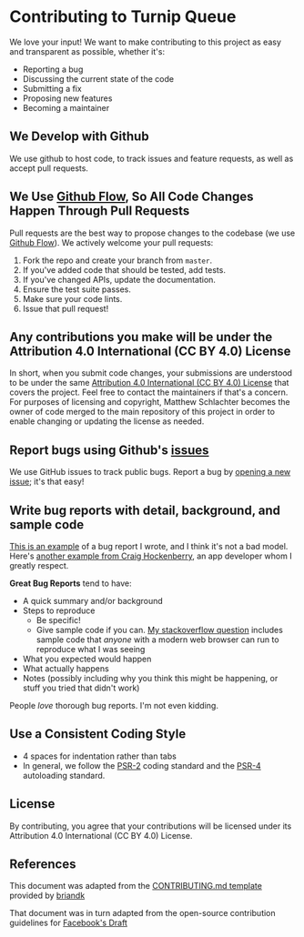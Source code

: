 # Contributing to Turnip Queue
We love your input! We want to make contributing to this project as easy and transparent as possible, whether it's:

- Reporting a bug
- Discussing the current state of the code
- Submitting a fix
- Proposing new features
- Becoming a maintainer

## We Develop with Github
We use github to host code, to track issues and feature requests, as well as accept pull requests.

## We Use [Github Flow](https://guides.github.com/introduction/flow/index.html), So All Code Changes Happen Through Pull Requests
Pull requests are the best way to propose changes to the codebase (we use [Github Flow](https://guides.github.com/introduction/flow/index.html)). We actively welcome your pull requests:

1. Fork the repo and create your branch from `master`.
2. If you've added code that should be tested, add tests.
3. If you've changed APIs, update the documentation.
4. Ensure the test suite passes.
5. Make sure your code lints.
6. Issue that pull request!

## Any contributions you make will be under the Attribution 4.0 International (CC BY 4.0) License
In short, when you submit code changes, your submissions are understood to be under the same [Attribution 4.0 International (CC BY 4.0) License](https://creativecommons.org/licenses/by/4.0/) that covers the project. Feel free to contact the maintainers if that's a concern. For purposes of licensing and copyright, Matthew Schlachter becomes the owner of code merged to the main repository of this project in order to enable changing or updating the license as needed.

## Report bugs using Github's [issues](https://github.com/mschlachter/turnip-queue/issues)
We use GitHub issues to track public bugs. Report a bug by [opening a new issue](https://github.com/mschlachter/turnip-queue/issues/new); it's that easy!

## Write bug reports with detail, background, and sample code
[This is an example](https://stackoverflow.com/questions/51368941/using-css3-variables-in-knockout-style-binding) of a bug report I wrote, and I think it's not a bad model. Here's [another example from Craig Hockenberry](http://www.openradar.me/11905408), an app developer whom I greatly respect.

**Great Bug Reports** tend to have:

- A quick summary and/or background
- Steps to reproduce
  - Be specific!
  - Give sample code if you can. [My stackoverflow question](https://stackoverflow.com/questions/51368941/using-css3-variables-in-knockout-style-binding) includes sample code that *anyone* with a modern web browser can run to reproduce what I was seeing
- What you expected would happen
- What actually happens
- Notes (possibly including why you think this might be happening, or stuff you tried that didn't work)

People *love* thorough bug reports. I'm not even kidding.

## Use a Consistent Coding Style

* 4 spaces for indentation rather than tabs
* In general, we follow the [PSR-2](https://github.com/php-fig/fig-standards/blob/master/accepted/PSR-2-coding-style-guide.md) coding standard and the [PSR-4](https://github.com/php-fig/fig-standards/blob/master/accepted/PSR-4-autoloader.md) autoloading standard.

## License
By contributing, you agree that your contributions will be licensed under its Attribution 4.0 International (CC BY 4.0) License.

## References
This document was adapted from the [CONTRIBUTING.md template](https://gist.github.com/briandk/3d2e8b3ec8daf5a27a62) provided by [briandk](https://gist.github.com/briandk)

That document was in turn adapted from the open-source contribution guidelines for [Facebook's Draft](https://github.com/facebook/draft-js/blob/a9316a723f9e918afde44dea68b5f9f39b7d9b00/CONTRIBUTING.md)